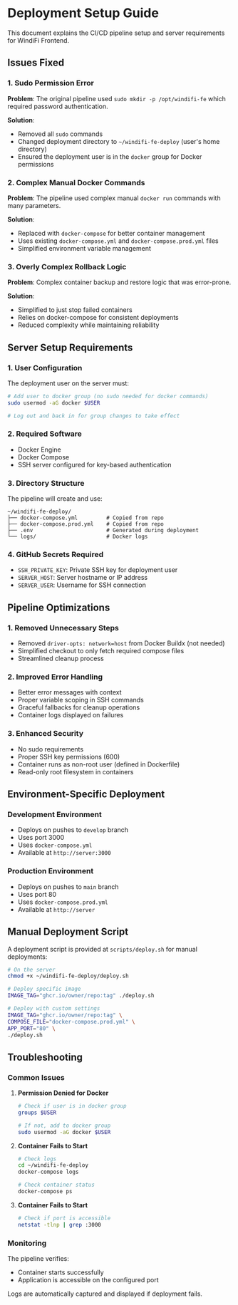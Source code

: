 # Deployment Setup Guide

This document explains the CI/CD pipeline setup and server requirements for WindiFi Frontend.

## Issues Fixed

### 1. Sudo Permission Error

**Problem**: The original pipeline used `sudo mkdir -p /opt/windifi-fe` which required password authentication.

**Solution**:

- Removed all `sudo` commands
- Changed deployment directory to `~/windifi-fe-deploy` (user's home directory)
- Ensured the deployment user is in the `docker` group for Docker permissions

### 2. Complex Manual Docker Commands

**Problem**: The pipeline used complex manual `docker run` commands with many parameters.

**Solution**:

- Replaced with `docker-compose` for better container management
- Uses existing `docker-compose.yml` and `docker-compose.prod.yml` files
- Simplified environment variable management

### 3. Overly Complex Rollback Logic

**Problem**: Complex container backup and restore logic that was error-prone.

**Solution**:

- Simplified to just stop failed containers
- Relies on docker-compose for consistent deployments
- Reduced complexity while maintaining reliability

## Server Setup Requirements

### 1. User Configuration

The deployment user on the server must:

```bash
# Add user to docker group (no sudo needed for docker commands)
sudo usermod -aG docker $USER

# Log out and back in for group changes to take effect
```

### 2. Required Software

- Docker Engine
- Docker Compose
- SSH server configured for key-based authentication

### 3. Directory Structure

The pipeline will create and use:

```
~/windifi-fe-deploy/
├── docker-compose.yml         # Copied from repo
├── docker-compose.prod.yml    # Copied from repo
├── .env                       # Generated during deployment
└── logs/                      # Docker logs
```

### 4. GitHub Secrets Required

- `SSH_PRIVATE_KEY`: Private SSH key for deployment user
- `SERVER_HOST`: Server hostname or IP address
- `SERVER_USER`: Username for SSH connection

## Pipeline Optimizations

### 1. Removed Unnecessary Steps

- Removed `driver-opts: network=host` from Docker Buildx (not needed)
- Simplified checkout to only fetch required compose files
- Streamlined cleanup process

### 2. Improved Error Handling

- Better error messages with context
- Proper variable scoping in SSH commands
- Graceful fallbacks for cleanup operations
- Container logs displayed on failures

### 3. Enhanced Security

- No sudo requirements
- Proper SSH key permissions (600)
- Container runs as non-root user (defined in Dockerfile)
- Read-only root filesystem in containers

## Environment-Specific Deployment

### Development Environment

- Deploys on pushes to `develop` branch
- Uses port 3000
- Uses `docker-compose.yml`
- Available at `http://server:3000`

### Production Environment

- Deploys on pushes to `main` branch
- Uses port 80
- Uses `docker-compose.prod.yml`
- Available at `http://server`

## Manual Deployment Script

A deployment script is provided at `scripts/deploy.sh` for manual deployments:

```bash
# On the server
chmod +x ~/windifi-fe-deploy/deploy.sh

# Deploy specific image
IMAGE_TAG="ghcr.io/owner/repo:tag" ./deploy.sh

# Deploy with custom settings
IMAGE_TAG="ghcr.io/owner/repo:tag" \
COMPOSE_FILE="docker-compose.prod.yml" \
APP_PORT="80" \
./deploy.sh
```

## Troubleshooting

### Common Issues

1. **Permission Denied for Docker**

   ```bash
   # Check if user is in docker group
   groups $USER

   # If not, add to docker group
   sudo usermod -aG docker $USER
   ```

2. **Container Fails to Start**

   ```bash
   # Check logs
   cd ~/windifi-fe-deploy
   docker-compose logs

   # Check container status
   docker-compose ps
   ```

3. **Container Fails to Start**

   ```bash
   # Check if port is accessible
   netstat -tlnp | grep :3000
   ```

### Monitoring

The pipeline verifies:

- Container starts successfully
- Application is accessible on the configured port

Logs are automatically captured and displayed if deployment fails.

